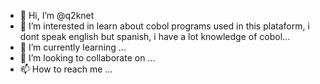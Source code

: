 - 👋 Hi, I’m @q2knet
- 👀 I’m interested in learn about cobol programs used in this plataform, i dont speak english but spanish, i have a lot knowledge of cobol...
- 🌱 I’m currently learning ...
- 💞️ I’m looking to collaborate on ...
- 📫 How to reach me ...

<!---
q2knet/q2knet is a ✨ special ✨ repository because its `README.md` (this file) appears on your GitHub profile.
You can click the Preview link to take a look at your changes.
--->
